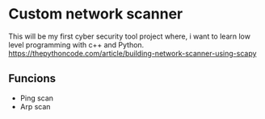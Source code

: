 # Custom network scanner
This will be my first cyber security tool project where, i want to learn low level programming with c++ and Python.
https://thepythoncode.com/article/building-network-scanner-using-scapy

## Funcions
- Ping scan
- Arp scan
